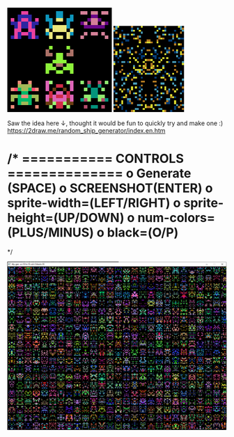 ![Alt text](itty-sprites/itty-gen-large.png)
![Alt text](itty-sprites/itty-gen-big.png)

Saw the idea here ↓, thought it would be fun to quickly try and make one :)
https://2draw.me/random_ship_generator/index.en.htm

/*
=========== CONTROLS ==============
o  Generate (SPACE)
o  SCREENSHOT(ENTER)
o  sprite-width=(LEFT/RIGHT)
o  sprite-height=(UP/DOWN)
o  num-colors=(PLUS/MINUS)
o  black=(O/P)
===================================
*/

![Alt text](itty-sprites/window.PNG)
